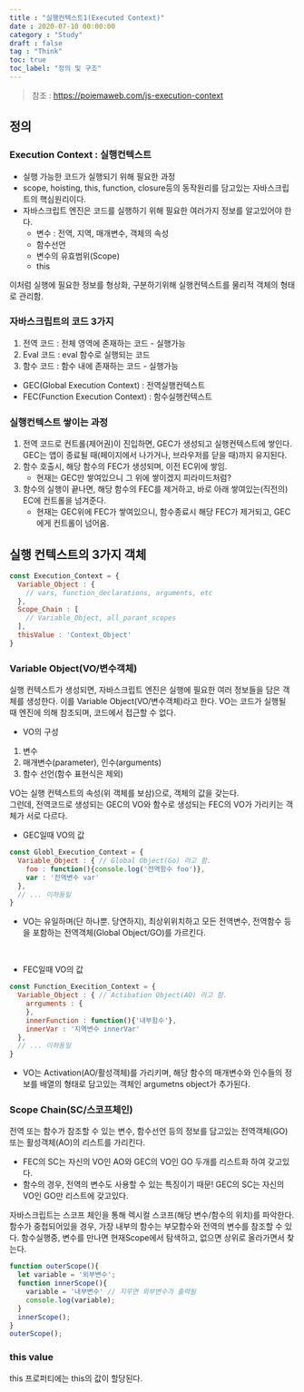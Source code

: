 ```yaml
---
title : "실행컨텍스트1(Executed Context)"
date : 2020-07-10 00:00:00
category : "Study"
draft : false
tag : "Think"
toc: true
toc_label: "정의 및 구조"
---   
```

> 참조 : <https://poiemaweb.com/js-execution-context>

## 정의
### Execution Context : 실행컨텍스트
* 실행 가능한 코드가 실행되기 위해 필요한 과정
* scope, hoisting, this, function, closure등의 동작원리를 담고있는 자바스크립트의 핵심원리이다.
* 자바스크립트 엔진은 코드를 실행하기 위해 필요한 여러가지 정보를 알고있어야 한다.
  - 변수 : 전역, 지역, 매개변수, 객체의 속성
  - 함수선언
  - 변수의 유효범위(Scope)
  - this

 이처럼 실행에 필요한 정보를 형상화, 구분하기위해 실행컨텍스트를 물리적 객체의 형태로 관리함.

### 자바스크립트의 코드 3가지
  1. 전역 코드 : 전체 영역에 존재하는 코드 - 실행가능
  2. Eval 코드 : eval 함수로 실행되는 코드
  3. 함수 코드 : 함수 내에 존재하는 코드 - 실행가능

  * GEC(Global Execution Context) : 전역실행컨텍스트
  * FEC(Function Execution Context) : 함수실행컨텍스트

### 실행컨텍스트 쌓이는 과정
  1. 전역 코드로 컨트롤(제어권)이 진입하면, GEC가 생성되고 실행컨텍스트에 쌓인다. GEC는 앱이 종료될 때(페이지에서 나가거나, 브라우저를 닫을 때)까지 유지된다.
  2. 함수 호출시, 해당 함수의 FEC가 생성되며, 이전 EC위에 쌓임.
      - 현재는 GEC만 쌓여있으니 그 위에 쌓이겠지 피라미드처럼?
  3. 함수의 실행이 끝나면, 해당 함수의 FEC를 제거하고, 바로 아래 쌓여있는(직전의) EC에 컨트롤을 넘겨준다.
      - 현재는 GEC위에 FEC가 쌓여있으니, 함수종료시 해당 FEC가 제거되고, GEC에게 컨트롤이 넘어옴.

## 실행 컨텍스트의 3가지 객체
```javascript
const Execution_Context = {
  Variable_Object : {
    // vars, function_declarations, arguments, etc
  },
  Scope_Chain : [
    // Variable_Object, all_parant_scopes
  ],
  thisValue : 'Context_Object'
}
```
### Variable Object(VO/변수객체)
  실행 컨텍스트가 생성되면, 자바스크립트 엔진은 실행에 필요한 여러 정보들을 담은 객체를 생성한다. 이를 Variable Object(VO/변수객체)라고 한다. VO는 코드가 실행될 때 엔진에 의해 참조되며, 코드에서 접근할 수 없다.
  * VO의 구성
  1. 변수
  2. 매개변수(parameter), 인수(arguments)
  3. 함수 선언(함수 표현식은 제외)

  VO는 실행 컨텍스트의 속성(위 객체를 보삼)으로, 객체의 값을 갖는다.  
  그런데, 전역코드로 생성되는 GEC의 VO와 함수로 생성되는 FEC의 VO가 가리키는 객체가 서로 다르다.

* GEC일때 VO의 값
```javascript
const Globl_Execution_Context = {
  Variable_Object : { // Global Object(Go) 라고 함.
    foo : function(){console.log('전역함수 foo')},
    var : '전역변수 var'
  },
  // ... 이하동일
}
```
  - VO는 유일하며(단 하나뿐. 당연하지), 최상위위치하고 모든 전역변수, 전역함수 등을 포함하는 전역객체(Global Object/GO)를 가르킨다.

<br>

* FEC일때 VO의 값
```javascript
const Function_Execition_Context = {
  Variable_Object : { // Actibation Object(AO) 라고 함.
    arrguments : {
    },
    innerFunction : function(){'내부함수'},
    innerVar : '지역변수 innerVar'
  },
  // ... 이하동일   
}
```
  - VO는 Activation(AO/활성객체)를 가리키며, 해당 함수의 매개변수와 인수들의 정보를 배열의 형태로 담고있는 객체인 argumetns object가 추가된다.


### Scope Chain(SC/스코프체인)
  전역 또는 함수가 참조할 수 있는 변수, 함수선언 등의 정보를 담고있는 전역객체(GO) 또는 활성객체(AO)의 리스트를 가리킨다.
  - FEC의 SC는 자신의 VO인 AO와 GEC의 VO인 GO 두개를 리스트화 하여 갖고있다.
  - 함수의 경우, 전역의 변수도 사용할 수 있는 특징이기 때문!
    GEC의 SC는 자신의 VO인 GO만 리스트에 갖고있다.

자바스크립트는 스코프 체인을 통해 렉시컬 스코프(해당 변수/함수의 위치)를 파악한다.  
함수가 중첩되어있을 경우, 가장 내부의 함수는 부모함수와 전역의 변수를 참조할 수 있다. 함수실행중, 변수를 만나면 현재Scope에서 탐색하고, 없으면 상위로 올라가면서 찾는다.

```javascript
function outerScope(){
  let variable = '외부변수';
  function innerScope(){
    variable = '내부변수' // 지우면 외부변수가 출력됨
    console.log(variable);
  }
  innerScope();
}
outerScope();
```

### this value
  this 프로퍼티에는 this의 값이 할당된다.